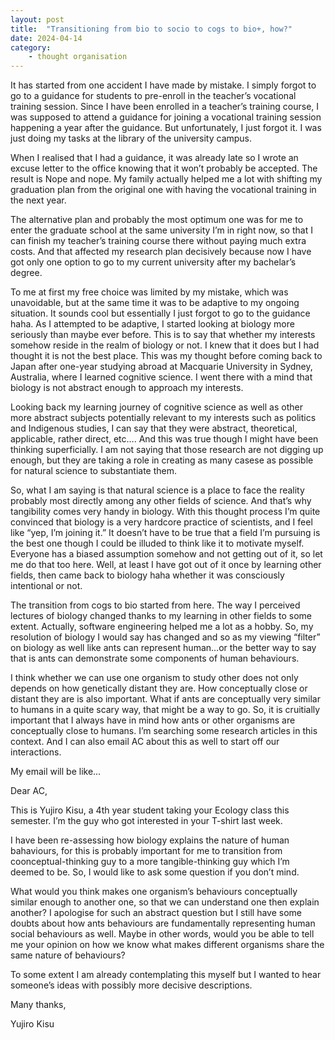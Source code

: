 ```yaml
---
layout: post
title:  "Transitioning from bio to socio to cogs to bio+, how?"
date: 2024-04-14
category:
    - thought organisation
---
```

It has started from one accident I have made by mistake. I simply forgot to go to a guidance for students to pre-enroll in the teacher’s vocational training session. Since I have been enrolled in a teacher’s training course, I was supposed to attend a guidance for joining a vocational training session happening a year after the guidance. But unfortunately, I just forgot it. I was just doing my tasks at the library of the university campus.

When I realised that I had a guidance, it was already late so I wrote an excuse letter to the office knowing that it won’t probably be accepted. The result is Nope and nope. My family actually helped me a lot with shifting my graduation plan from the original one with having the vocational training in the next year.

The alternative plan and probably the most optimum one was for me to enter the graduate school at the same university I’m in right now, so that I can finish my teacher’s training course there without paying much extra costs. And that affected my research plan decisively because now I have got only one option to go to my current university after my bachelar’s degree.

To me at first my free choice was limited by my mistake, which was unavoidable, but at the same time it was to be adaptive to my ongoing situation. It sounds cool but essentially I just forgot to go to the guidance haha. As I attempted to be adaptive, I started looking at biology more seriously than maybe ever before. This is to say that whether my interests somehow reside in the realm of biology or not. I knew that it does but I had thought it is not the best place. This was my thought before coming back to Japan after one-year studying abroad at Macquarie University in Sydney, Australia, where I learned cognitive science. I went there with a mind that biology is not abstract enough to approach my interests.

Looking back my learning journey of cognitive science as well as other more abstract subjects potentially relevant to my interests such as politics and Indigenous studies, I can say that they were abstract, theoretical, applicable, rather direct, etc…. And this was true though I might have been thinking superficially. I am not saying that those research are not digging up enough, but they are taking a role in creating as many casese as possible for natural science to substantiate them.

So, what I am saying is that natural science is a place to face the reality probably most directly among any other fields of science. And that’s why tangibility comes very handy in biology. With this thought process I’m quite convinced that biology is a very hardcore practice of scientists, and I feel like “yep, I’m joining it.” It doesn’t have to be true that a field I’m pursuing is the best one though I could be illuded to think like it to motivate myself. Everyone has a biased assumption somehow and not getting out of it, so let me do that too here. Well, at least I have got out of it once by learning other fields, then came back to biology haha whether it was consciously intentional or not.

The transition from cogs to bio started from here. The way I perceived lectures of biology changed thanks to my learning in other fields to some extent. Actually, software engineering helped me a lot as a hobby. So, my resolution of biology I would say has changed and so as my viewing “filter” on biology as well like ants can represent human…or the better way to say that is ants can demonstrate some components of human behaviours.

I think whether we can use one organism to study other does not only depends on how genetically distant they are. How conceptually close or distant they are is also important. What if ants are conceptually very similar to humans in a quite scary way, that might be a way to go. So, it is cruitially important that I always have in mind how ants or other organisms are conceptually close to humans. I’m searching some research articles in this context. And I can also email AC about this as well to start off our interactions.

My email will be like…

Dear AC,

This is Yujiro Kisu, a 4th year student taking your Ecology class this semester. I’m the guy who got interested in your T-shirt last week.

I have been re-assessing how biology explains the nature of human bahaviours, for this is probably important for me to transition from coonceptual-thinking guy to a more tangible-thinking guy which I’m deemed to be. So, I would like to ask some question if you don’t mind.

What would you think makes one organism’s behaviours conceptually similar enough to another one, so that we can understand one then explain another? I apologise for such an abstract question but I still have some doubts about how ants behaviours are fundamentally representing human social behaviours as well. Maybe in other words, would you be able to tell me your opinion on how we know what makes different organisms share the same nature of behaviours?

To some extent I am already contemplating this myself but I wanted to hear someone’s ideas with possibly more decisive descriptions.

Many thanks,

Yujiro Kisu
